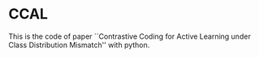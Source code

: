 # CCAL
This is the code of  paper ``Contrastive Coding for Active Learning under Class Distribution Mismatch'' with python.
